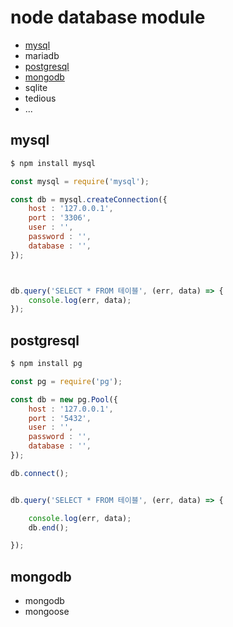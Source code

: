 # node database module

- [mysql](#mysql)
- mariadb
- [postgresql](#postgresql)
- [mongodb](#mongodb)
- sqlite
- tedious
- ...



## mysql

```bash
$ npm install mysql
```

```js
const mysql = require('mysql');

const db = mysql.createConnection({
    host : '127.0.0.1',
    port : '3306',
    user : '',
    password : '',
    database : '',
});



db.query('SELECT * FROM 테이블', (err, data) => {
    console.log(err, data);
});
```



## postgresql


```bash
$ npm install pg
```

```js
const pg = require('pg');

const db = new pg.Pool({
    host : '127.0.0.1',
    port : '5432',
    user : '',
    password : '',
    database : '',
});

db.connect();


db.query('SELECT * FROM 테이블', (err, data) => {

    console.log(err, data);
    db.end();

});
```



## mongodb

- mongodb
- mongoose
